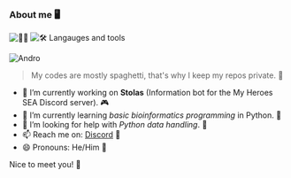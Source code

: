 ### About me 🖥️
![🙍‍♂️](https://visitor-badge.laobi.icu/badge?page_id=JZbreadman.JZbreadman) ![🛠 Langauges and tools](https://github-readme-stats.vercel.app/api/top-langs/?username=JZbreadman&theme=tokyonight)

![Andro](https://images-ext-1.discordapp.net/external/nBMyQhhVopWJlbGUOWRT9qaI9eYHchBMt_J8kwD5xP0/%3Fv%3D1/https/cdn.discordapp.com/emojis/743355363977461802.gif)

> My codes are mostly spaghetti, that's why I keep my repos private. 🍝

- 🔭 I’m currently working on **Stolas** (Information bot for the My Heroes SEA Discord server). 🎮
- 🌱 I’m currently learning _basic bioinformatics programming_ in Python. 🐍
- 🤔 I’m looking for help with _Python data handling_. 📅
- 📫 Reach me on: [Discord](https://discordapp.com/users/491889727176441856) 📡
- 😄 Pronouns: He/Him 👻

Nice to meet you! 👋
